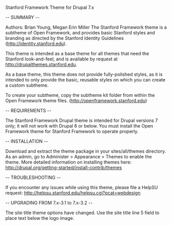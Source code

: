 Stanford Framework Theme for Drupal 7.x

-- SUMMARY --

Authors: Brian Young, Megan Erin Miller
The Stanford Framework theme is a subtheme of Open Framework, and provides basic Stanford styles and branding as directed by the Stanford Identity Guidelines (http://identity.stanford.edu).

This theme is intended as a base theme for all themes that need the Stanford look-and-feel, and is available by request at http://drupalthemes.stanford.edu.

As a base theme, this theme does not provide fully-polished styles, as it is intended to only provide the basic, reusable styles on which you can create a custom subtheme.

To create your subtheme, copy the subtheme kit folder from within the Open Framework theme files. (http://openframework.stanford.edu)

-- REQUIREMENTS --

The Stanford Framework Drupal theme is intended for Drupal versions 7 only; it will not work with Drupal 6 or below.  You must install the Open Framework theme for Stanford Framework to operate properly.

-- INSTALLATION --

Download and extract the theme package in your sites/all/themes directory.
As an admin, go to Administer > Appearance > Themes to enable the theme.
More detailed information on installing themes here: http://drupal.org/getting-started/install-contrib/themes

-- TROUBLESHOOTING --

If you encounter any issues while using this theme, please file a HelpSU request:
http://helpsu.stanford.edu/helpsu.cgi?pcat=webdesign

-- UPGRADING FROM 7.x-3.1 to 7.x-3.2 --

The site title theme options have changed.  Use the site title line 5 field to place text below the logo image.
